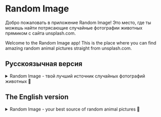 # Random Image

Добро пожаловать в приложение Random Image! Это место, где ты можешь найти потрясающие случайные фотографии животных прямиком с сайта unsplash.com. 

Welcome to the Random Image app! This is the place where you can find amazing random animal pictures straight from unsplash.com.

## Русскоязычная версия

<details>
<summary>Random Image - твой лучший источник случайных фотографий животных 🐾</summary>

### Основные возможности: 🌟

1. Главный экран: Увидеть превью случайной фотографии животного.
2. Просмотр в полном размере: Нажми на превью, и перейди на новый экран. Можно увеличить фотографию, чтобы разглядеть каждую деталь. 
3. Поделиться с друзьями: Потому что c хорошим всегда хочется поделиться! 🚀
4. Сохранить в галерею: Сделай свою коллекцию забавных и милых животных. Можешь установить себе на обои телефона! 📲
5. Скопировать: Не хочешь сохранять? Просто скопируй!

### Использованный стек 🛠:

- SwiftUI: Магия интерфейсов.
- URLSession: Для связи с интернетом.
- API: Наши двери в мир unsplash.com.
- Postman: Наш надежный гонец для работы с API.

### Вид приложения 📱

<img src="images/firstmockup.png" alt="Image" width="800" height="455">

<img src="images/secondmockup.png" alt="Image" width="800" height="455">

Нажми и посмотри на youtube:

[![Random Image](https://img.youtube.com/vi/RCvDUd5pnqY/0.jpg)](https://www.youtube.com/watch?v=RCvDUd5pnqY "Random Image")

</details>


## The English version

<details>
<summary>Random Image - your best source of random animal pictures 🐾</summary>

### Main features 🌟

1. Main screen: See a preview of a random animal picture.
2. Full-size view: Tap on the preview and go to a new screen! You can zoom in to see every detail. 
3. Share with friends: Because good things are meant to be shared! 🚀
4. Save to gallery: Create your own library of cute and funny animal pictures. You can install it on your phone wallpaper! 📲
5. Copy: Don't want to save? Just copy!

### Stack 🛠:

- SwiftUI: Magic of interfaces.
- URLSession: For internet communication.
- API: Our gateway to unsplash.com.
- Postman: Our reliable messenger for working with the API.

### View Application 📱

<img src="images/firstmockup.png" alt="Image" width="800" height="455">

<img src="images/secondmockup.png" alt="Image" width="800" height="455">

Click and watch on youtube:

[![Random Image](https://img.youtube.com/vi/RCvDUd5pnqY/0.jpg)](https://www.youtube.com/watch?v=RCvDUd5pnqY "Random Image")

</details>
